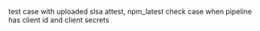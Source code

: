 test case with uploaded slsa attest, npm_latest
check case when pipeline has client id and client secrets
